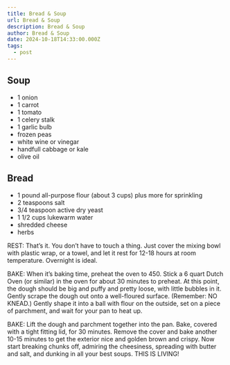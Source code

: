 ```yaml
---
title: Bread & Soup
url: Bread & Soup
description: Bread & Soup
author: Bread & Soup
date: 2024-10-18T14:33:00.000Z
tags:
  - post
---
```

## Soup

* 1 onion
* 1 carrot
* 1 tomato
* 1 celery stalk
* 1 garlic bulb
* frozen peas
* white wine or vinegar
* handfull cabbage or kale
* olive oil

## Bread

* 1 pound all-purpose flour (about 3 cups) plus more for sprinkling
* 2 teaspoons salt
* 3/4 teaspoon active dry yeast
* 1 1/2 cups lukewarm water
* shredded cheese
* herbs

REST: That’s it. You don’t have to touch a thing. Just cover the mixing bowl with plastic wrap, or a towel, and let it rest for 12-18 hours at room temperature. Overnight is ideal.

BAKE: When it’s baking time, preheat the oven to 450. Stick a 6 quart Dutch Oven (or similar) in the oven for about 30 minutes to preheat. At this point, the dough should be big and puffy and pretty loose, with little bubbles in it. Gently scrape the dough out onto a well-floured surface. (Remember: NO KNEAD.) Gently shape it into a ball with flour on the outside, set on a piece of parchment, and wait for your pan to heat up.

BAKE: Lift the dough and parchment together into the pan. Bake, covered with a tight fitting lid, for 30 minutes. Remove the cover and bake another 10-15 minutes to get the exterior nice and golden brown and crispy. Now start breaking chunks off, admiring the cheesiness, spreading with butter and salt, and dunking in all your best soups. THIS IS LIVING!

